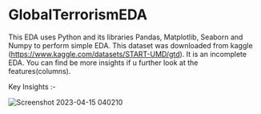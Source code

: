# GlobalTerrorismEDA

This EDA uses Python and its libraries Pandas, Matplotlib, Seaborn and Numpy to perform simple EDA.
This dataset was downloaded from kaggle (https://www.kaggle.com/datasets/START-UMD/gtd). 
It is an incomplete EDA. You can find be more insights if u further look at the features(columns).

Key Insights :-

![Screenshot 2023-04-15 040210](https://user-images.githubusercontent.com/103453568/232179482-f104da1f-57f6-40a0-808e-f027d24fd50e.jpg)
